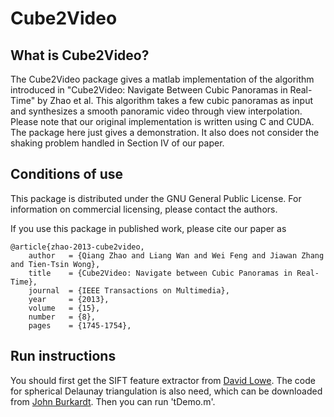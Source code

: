 # Cube2Video

What is Cube2Video?
----------------

The Cube2Video package gives a matlab implementation of the algorithm introduced in "Cube2Video: Navigate Between Cubic Panoramas in Real-Time" by Zhao et al. This algorithm takes a few cubic panoramas as input and synthesizes a smooth panoramic video through view interpolation. Please note that our original implementation is written using C and CUDA. The package here just gives a demonstration. It also does not consider the shaking problem handled in Section IV of our paper. 

Conditions of use
-----------------

This package is distributed under the GNU General Public License.  For information on commercial licensing, please contact the authors.

If you use this package in published work, please cite our paper as
```
@article{zhao-2013-cube2video,
    author   = {Qiang Zhao and Liang Wan and Wei Feng and Jiawan Zhang and Tien-Tsin Wong},
    title    = {Cube2Video: Navigate between Cubic Panoramas in Real-Time},
    journal  = {IEEE Transactions on Multimedia},
    year     = {2013},
    volume   = {15},
    number   = {8},
    pages    = {1745-1754},
```



Run instructions
---------------
You should first get the SIFT feature extractor from [David Lowe](http://www.cs.ubc.ca/~lowe/keypoints/). The code for spherical Delaunay triangulation is also need, which can be downloaded from [John Burkardt](http://people.sc.fsu.edu/~jburkardt/m_src/m_src.html). Then you can run 'tDemo.m'.
